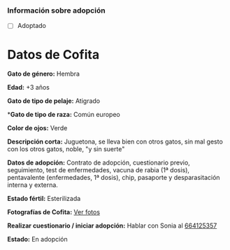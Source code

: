 ### Información sobre adopción

 - [ ] Adoptado

# Datos de Cofita

**Gato de género:** Hembra

**Edad:** +3 años

**Gato de tipo de pelaje:** Atigrado

***Gato de tipo de raza:** Común europeo

**Color de ojos:** Verde

**Descripción corta:** Juguetona, se lleva bien con otros gatos, sin mal gesto con los otros gatos, noble, "y sin suerte"

**Datos de adopción:** Contrato de adopción, cuestionario previo, seguimiento, test de enfermedades, vacuna de rabia (1ª dosis), pentavalente (enfermedades, 1ª dosis), chip, pasaporte y desparasitación interna y externa.

**Estado fértil:** Esterilizada

**Fotografías de Cofita:** [Ver fotos](https://cdldb.github.io/photos/cofita)

**Realizar cuestionario / iniciar adopción:** Hablar con Sonia al [664125357](tel:664125357)

**Estado:** En adopción
